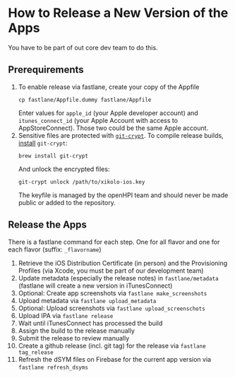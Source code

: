 # How to Release a New Version of the Apps

You have to be part of out core dev team to do this.

## Prerequirements

1. To enable release via fastlane, create your copy of the Appfile
   ```
   cp fastlane/Appfile.dummy fastlane/Appfile
   ```
   Enter values for `apple_id` (your Apple developer account) and `itunes_connect_id` (your Apple Account with access to AppStoreConnect). Those two could be the same Apple account.
1. Sensitive files are protected with [`git-crypt`](https://github.com/AGWA/git-crypt/). To compile release builds, [install](https://www.agwa.name/projects/git-crypt/) `git-crypt`:
   ```
   brew install git-crypt
   ```
   And unlock the encrypted files:
   ```
   git-crypt unlock /path/to/xikolo-ios.key
   ```
   The keyfile is managed by the openHPI team and should never be made public or added to the repository.

## Release the Apps

There is a fastlane command for each step. One for all flavor and one for each flavor (suffix: `_flavorname`)

1. Retrieve the iOS Distribution Certificate (in person) and the Provisioning Profiles (via Xcode, you must be part of our development team)
1. Update metadata (especially the release notes) in `fastlane/metadata` (fastlane will create a new version in iTunesConnect)
1. Optional: Create app screenshots via `fastlane make_screenshots`
1. Upload metadata via `fastlane upload_metadata`
1. Optional: Upload screenshots via `fastlane upload_screenschots`
1. Upload IPA via `fastlane release`
1. Wait until iTunesConnect has processed the build
1. Assign the build to the release manually
1. Submit the release to review manually
1. Create a github release (incl. git tag) for the release via `fastlane tag_release`
1. Refresh the dSYM files on Firebase for the current app version via `fastlane refresh_dsyms`

